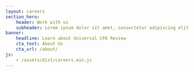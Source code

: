 ```yaml
---
layout: careers
section_hero:
    header: Work with us
    subheader: Lorem ipsum dolor sit amet, consectetur adipiscing elit. Donec magna mi, convallis eu sem in, sodales efficitur magna. Aenean at metus commodo massa commodo luctus. Aliquam pretium massa at accumsan malesuada.
banner:
    headline: Learn about Universal CPA Review
    cta_text: About Us
    cta_url: /about/
js:
    - /assets/dist/careers.min.js
---
```


